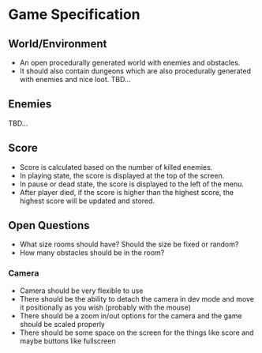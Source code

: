 # Game Specification

## World/Environment

- An open procedurally generated world with enemies and obstacles.
- It should also contain dungeons which are also procedurally generated with enemies and nice loot.
TBD...

## Enemies

TBD...

## Score

- Score is calculated based on the number of killed enemies.
- In playing state, the score is displayed at the top of the screen.
- In pause or dead state, the score is displayed to the left of the menu.
- After player died, if the score is higher than the highest score, the highest score will be updated and stored.

## Open Questions

- What size rooms should have? Should the size be fixed or random?
- How many obstacles should be in the room?

### Camera

- Camera should be very flexible to use
- There should be the ability to detach the camera in dev mode and move it positionally as you wish (probably with the mouse)
- There should be a zoom in/out options for the camera and the game should be scaled properly
- There should be some space on the screen for the things like score and maybe buttons like fullscreen
